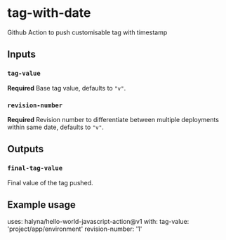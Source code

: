 # tag-with-date
Github Action to push customisable tag with timestamp


## Inputs

### `tag-value`

**Required** Base tag value, defaults to `"v"`.

### `revision-number`

**Required** Revision number to differentiate between multiple deployments within same date, defaults to `"v"`.

## Outputs

### `final-tag-value`

Final value of the tag pushed.

## Example usage

uses: halyna/hello-world-javascript-action@v1
with:
  tag-value: 'project/app/environment'
  revision-number: '1'
